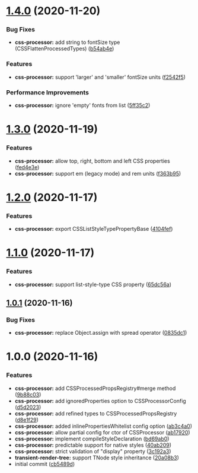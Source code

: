 # [1.4.0](https://github.com/native-html/core/compare/@native-html/css-processor@1.3.0...@native-html/css-processor@1.4.0) (2020-11-20)


### Bug Fixes

* **css-processor:** add string to fontSize type (CSSFlattenProcessedTypes) ([b54ab4e](https://github.com/native-html/core/commit/b54ab4e531187e7d9cd687b80d4db5db01849fdb))


### Features

* **css-processor:** support 'larger' and 'smaller' fontSize units ([f2542f5](https://github.com/native-html/core/commit/f2542f558d120f9bf1ce392b91e979f86f68adfb))


### Performance Improvements

* **css-processor:** ignore 'empty' fonts from list ([5ff35c2](https://github.com/native-html/core/commit/5ff35c2a06a46f3d02989fa8c37e591a67b0541b))

# [1.3.0](https://github.com/native-html/core/compare/@native-html/css-processor@1.2.0...@native-html/css-processor@1.3.0) (2020-11-19)


### Features

* **css-processor:** allow top, right, bottom and left CSS properties ([fed4e3e](https://github.com/native-html/core/commit/fed4e3e388a09f6cd9828474fc63c2f5d2e175b7))
* **css-processor:** support em (legacy mode) and rem units ([f363b95](https://github.com/native-html/core/commit/f363b9595585b681d4dfaca1c5c4cb6ecdede1ec))

# [1.2.0](https://github.com/native-html/core/compare/@native-html/css-processor@1.1.0...@native-html/css-processor@1.2.0) (2020-11-17)


### Features

* **css-processor:** export CSSListStyleTypePropertyBase ([4104fef](https://github.com/native-html/core/commit/4104fef2e788f42c973fa702701eb591546be91d))

# [1.1.0](https://github.com/native-html/core/compare/@native-html/css-processor@1.0.1...@native-html/css-processor@1.1.0) (2020-11-17)


### Features

* **css-processor:** support list-style-type CSS property ([65dc56a](https://github.com/native-html/core/commit/65dc56a7adb00eedc2e59e0ef3c98d24bd8d2320))

## [1.0.1](https://github.com/native-html/core/compare/@native-html/css-processor@1.0.0...@native-html/css-processor@1.0.1) (2020-11-16)


### Bug Fixes

* **css-processor:** replace Object.assign with spread operator ([0835dc1](https://github.com/native-html/core/commit/0835dc1e6d009a34200bdc46be87f4b82bad90c0))

# 1.0.0 (2020-11-16)


### Features

* **css-processor:** add CSSProcessedPropsRegistry#merge method ([9b88c03](https://github.com/native-html/core/commit/9b88c032a8cf7a0961ad685edda79cd266193c1d))
* **css-processor:** add ignoredProperties option to CSSProcessorConfig ([d5d2023](https://github.com/native-html/core/commit/d5d20230b5aa6ef351cc83a72ae28594587a0ac4))
* **css-processor:** add refined types to CSSProcessedPropsRegistry ([d8e1f29](https://github.com/native-html/core/commit/d8e1f293948a9d66551a912cab166d95039164b6))
* **css-processor:** added inlinePropertiesWhitelist config option ([ab3c4a0](https://github.com/native-html/core/commit/ab3c4a0461d7bb0187446a54c13ca6c70cb32f8e))
* **css-processor:** allow partial config for ctor of CSSProcessor ([ab17920](https://github.com/native-html/core/commit/ab17920979aad219498d6ade2b4aec2f088aed90))
* **css-processor:** implement compileStyleDeclaration ([bd69ab0](https://github.com/native-html/core/commit/bd69ab033dd4426a27c71aa1e09272212b3eafbe))
* **css-processor:** predictable support for native styles ([40ab209](https://github.com/native-html/core/commit/40ab209acde4a9b7ec5b038e467d00420d87d44f))
* **css-processor:** strict validation of "display" property ([3c192a3](https://github.com/native-html/core/commit/3c192a3542978bbee0c369904fdb9e4e2725c011))
* **transient-render-tree:** support TNode style inheritance ([20a08b3](https://github.com/native-html/core/commit/20a08b3fbac51d292979d67068f5969e54881196))
* initial commit ([cb5489d](https://github.com/native-html/core/commit/cb5489de79b0265be09eb5545dae855e48038fcd))

